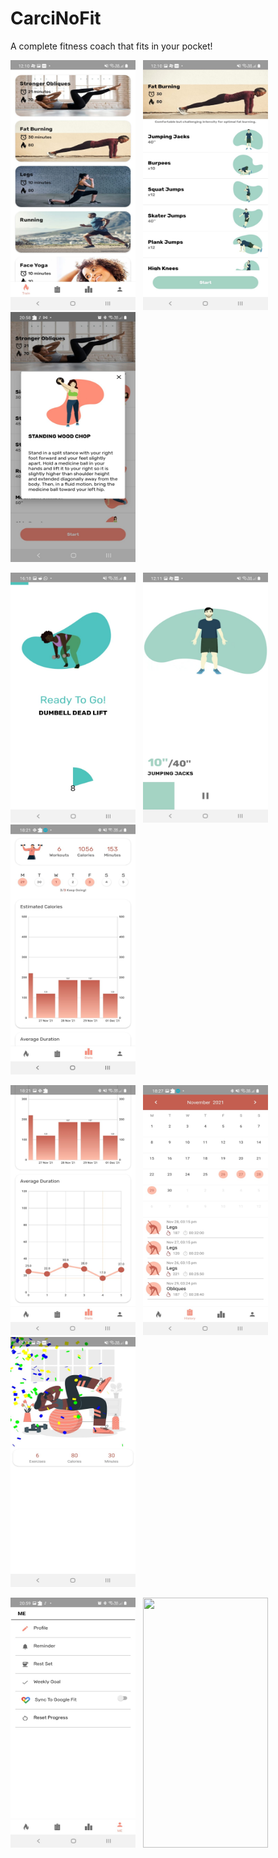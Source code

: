 # CarciNoFit
A complete fitness coach that fits in your pocket!



<img src="https://github.com/chhabrarhea/CarciNoFit/blob/main/Screenshots/routines-list.jpeg" width="200" height="400">&nbsp;&nbsp;&nbsp;<img src="https://github.com/chhabrarhea/CarciNoFit/blob/main/Screenshots/routine-list.jpeg" width="200" height="400">&nbsp;&nbsp;&nbsp;<img src="https://github.com/chhabrarhea/CarciNoFit/blob/main/Screenshots/exercise-detail.jpeg" width="200" height="400">&nbsp;&nbsp;&nbsp;

<img src="https://github.com/chhabrarhea/CarciNoFit/blob/main/Screenshots/exercise.jpeg" width="200" height="400">&nbsp;&nbsp;&nbsp;<img src="https://github.com/chhabrarhea/CarciNoFit/blob/main/Screenshots/timer.jpeg" width="200" height="400">&nbsp;&nbsp;&nbsp;<img src="https://github.com/chhabrarhea/CarciNoFit/blob/main/Screenshots/stats-1.jpeg" width="200" height="400">&nbsp;&nbsp;&nbsp;

<img src="https://github.com/chhabrarhea/CarciNoFit/blob/main/Screenshots/stats-2.jpeg" width="200" height="400">&nbsp;&nbsp;&nbsp;<img src="https://github.com/chhabrarhea/CarciNoFit/blob/main/Screenshots/history.jpeg" width="200" height="400">&nbsp;&nbsp;&nbsp;<img src="https://github.com/chhabrarhea/CarciNoFit/blob/main/Screenshots/Routine-finished.jpeg" width="200" height="400">&nbsp;&nbsp;&nbsp;

<img src="https://github.com/chhabrarhea/CarciNoFit/blob/main/Screenshots/profile.jpeg" width="200" height="400">&nbsp;&nbsp;&nbsp;<img src="https://github.com/chhabrarhea/CarciNoFit/blob/main/Screenshots/reminders.jpeg" width="200" height="400">

